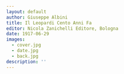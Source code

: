 ```yaml
---
layout: default
author: Giuseppe Albini
title: Il Leopardi Cento Anni Fa
editor: Nicola Zanichelli Editore, Bologna
date: 1917-06-29
images:
  - cover.jpg
  - date.jpg
  - back.jpg
description: ''
---
```

